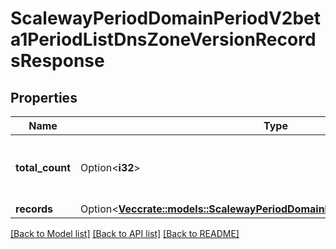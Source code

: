 # ScalewayPeriodDomainPeriodV2beta1PeriodListDnsZoneVersionRecordsResponse

## Properties

Name | Type | Description | Notes
------------ | ------------- | ------------- | -------------
**total_count** | Option<**i32**> | The total number of DNS zones versions records | [optional]
**records** | Option<[**Vec<crate::models::ScalewayPeriodDomainPeriodV2beta1PeriodRecord>**](scaleway.domain.v2beta1.Record.md)> |  | [optional]

[[Back to Model list]](../README.md#documentation-for-models) [[Back to API list]](../README.md#documentation-for-api-endpoints) [[Back to README]](../README.md)


